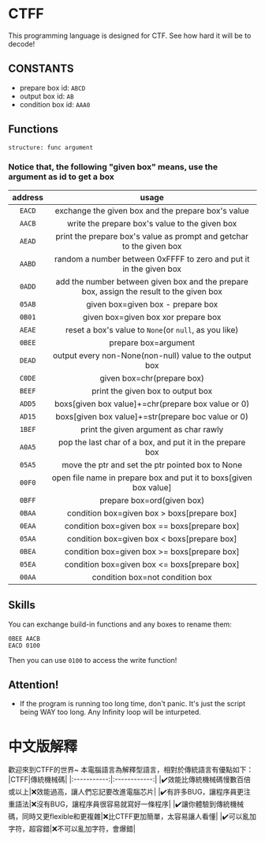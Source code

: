 # CTFF
This programming language is designed for CTF.
See how hard it will be to decode!

## CONSTANTS
- prepare box id: `ABCD`
- output box id: `AB`
- condition box id: `AAA0`

## Functions
`structure: func argument`
### Notice that, the following "given box" means, use the argument as id to get a box
|  address   |    usage     |
|:-----------:|:------------:|
|`EACD`|exchange the given box and the prepare box's value|
|`AACB`|write the prepare box's value to the given box|
|`AEAD`|print the prepare box's value as prompt and getchar to the given box|
|`AABD`|random a number between 0xFFFF to zero and put it in the given box|
|`0ADD`|add the number between given box and the prepare box, assign the result to the given box|
|`05AB`|given box=given box - prepare box|
|`0B01`|given box=given box xor prepare box|
|`AEAE`|reset a box's value to `None`(or `null`, as you like)|
|`0BEE`|prepare box=argument|
|`DEAD`|output every non-None(non-null) value to the output box|
|`C0DE`|given box=chr(prepare box)|
|`BEEF`|print the given box to output box|
|`ADD5`|boxs[given box value]+=chr(prepare box value or 0)|
|`AD15`|boxs[given box value]+=str(prepare boc value or 0)|
|`1BEF`|print the given argument as char rawly|
|`A0A5`|pop the last char of a box, and put it in the prepare box|
|`05A5`|move the ptr and set the ptr pointed box to None|
|`00F0`|open file name in prepare box and put it to boxs[given box value]|
|`0BFF`|prepare box=ord(given box)|
|`0BAA`|condition box=given box > boxs[prepare box]|
|`0EAA`|condition box=given box == boxs[prepare box]|
|`05AA`|condition box=given box < boxs[prepare box]|
|`0BEA`|condition box=given box >= boxs[prepare box]|
|`05EA`|condition box=given box <= boxs[prepare box]|
|`00AA`|condition box=not condition box|

## Skills
You can exchange build-in functions and any boxes to rename them:
```ctff
0BEE AACB
EACD 0100
```
Then you can use `0100` to access the write function!

## Attention!
- If the program is running too long time, don't panic. It's just the script being WAY too long. Any Infinity loop will be inturpeted.

# 中文版解釋

歡迎來到CTFF的世界~
本電腦語言為解釋型語言，相對於傳統語言有優點如下：
|CTFF|傳統機械碼|
|:-----------:|:------------:|
|✔️效能比傳統機械碼慢數百倍或以上|❌效能過高，讓人們忘記要改進電腦芯片|
|✔️有許多BUG，讓程序員更注重語法|❌沒有BUG，讓程序員很容易就寫好一條程序|
|✔️讓你體驗到傳統機械碼，同時又更flexible和更複雜|❌比CTFF更加簡單，太容易讓人看懂|
|✔️可以亂加字符，超容錯|❌不可以亂加字符，會爆錯|